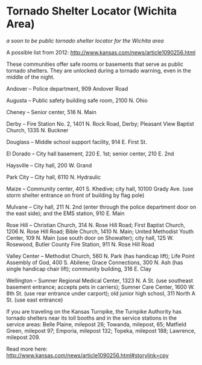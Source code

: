 # Tornado Shelter Locator (Wichita Area)
_a soon to be public tornado shelter locator for the Wichita area_

A possible list from 2012: http://www.kansas.com/news/article1090256.html

These communities offer safe rooms or basements that serve as public tornado shelters. They are unlocked during a tornado warning, even in the middle of the night.

Andover – Police department, 909 Andover Road

Augusta – Public safety building safe room, 2100 N. Ohio

Cheney – Senior center, 516 N. Main

Derby – Fire Station No. 2, 1401 N. Rock Road, Derby; Pleasant View Baptist Church, 1335 N. Buckner

Douglass – Middle school support facility, 914 E. First St.

El Dorado – City hall basement, 220 E. 1st; senior center, 210 E. 2nd

Haysville – City hall, 200 W. Grand

Park City – City hall, 6110 N. Hydraulic

Maize – Community center, 401 S. Khedive; city hall, 10100 Grady Ave. (use storm shelter entrance on front of building by flag pole)

Mulvane – City hall, 211 N. 2nd (enter through the police department door on the east side); and the EMS station, 910 E. Main

Rose Hill – Christian Church, 314 N. Rose Hill Road; First Baptist Church, 1206 N. Rose Hill Road; Bible Church, 1410 N. Main; United Methodist Youth Center, 109 N. Main (use south door on Showalter); city hall, 125 W. Rosewood, Butler County Fire Station, 911 N. Rose Hill Road

Valley Center – Methodist Church, 560 N. Park (has handicap lift); Life Point Assembly of God, 400 S. Abilene; Grace Connections, 300 N. Ash (has single handicap chair lift); community building, 316 E. Clay

Wellington – Sumner Regional Medical Center, 1323 N. A St. (use southeast basement entrance; accepts pets in carriers); Sumner Care Center, 1600 W. 8th St. (use rear entrance under carport); old junior high school, 311 North A St. (use east entrance)

If you are traveling on the Kansas Turnpike, the Turnpike Authority has tornado shelters near its toll booths and in the service stations in the service areas: Belle Plaine, milepost 26; Towanda, milepost, 65; Matfield Green, milepost 97; Emporia, milepost 132; Topeka, milepost 188; Lawrence, milepost 209.

Read more here: http://www.kansas.com/news/article1090256.html#storylink=cpy
